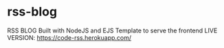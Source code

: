 # rss-blog
RSS BLOG 
Built with NodeJS and EJS Template to serve the frontend
LIVE VERSION: https://code-rss.herokuapp.com/
